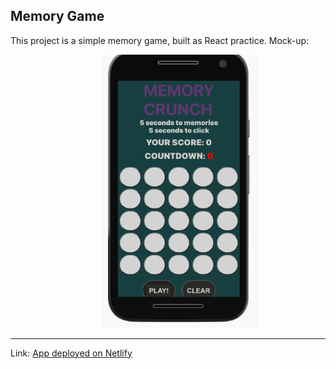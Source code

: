 ## Memory Game

This project is a simple memory game, built as React practice. Mock-up:  


                                       <img src="/screenshot_game.png" width="250"  />

---

Link: [App deployed on Netlify](https://jethet-memory-game.netlify.app/)

